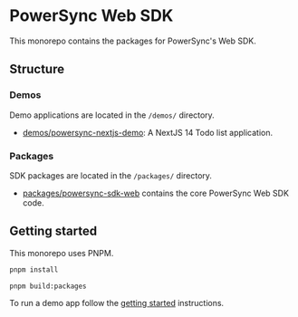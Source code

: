 # PowerSync Web SDK

This monorepo contains the packages for PowerSync's Web SDK.

## Structure

### Demos

Demo applications are located in the `/demos/` directory.

 - [demos/powersync-nextjs-demo](./demos/powersync-nextjs-demo/README.md): A NextJS 14 Todo list application.


### Packages

SDK packages are located in the `/packages/` directory.

 - [packages/powersync-sdk-web](./packages/powersync-sdk-web/README.md) contains the core PowerSync Web SDK code.

## Getting started

This monorepo uses PNPM.

```bash
pnpm install
```

```bash 
pnpm build:packages
```

To run a demo app follow the [getting started](./demos/powersync-nextjs-demo/README.md#getting-started) instructions.
